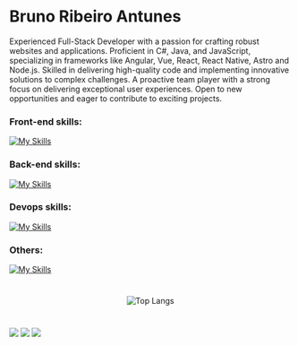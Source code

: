 # Bruno Ribeiro Antunes

Experienced Full-Stack Developer with a passion for crafting robust websites and applications. Proficient in C#, Java, and JavaScript, specializing in frameworks like Angular, Vue, React, React Native, Astro and Node.js. Skilled in delivering high-quality code and implementing innovative solutions to complex challenges. A proactive team player with a strong focus on delivering exceptional user experiences. Open to new opportunities and eager to contribute to exciting projects.

### Front-end skills:
[![My Skills](https://skillicons.dev/icons?i=js,ts,html,css,scss,tailwind,styledcomponents,bootstrap,gulp,jquery,react,redux,angular,vue,svelte,solidjs,vite,nodejs,express,nextjs,astro,jest)](https://skillicons.dev)

### Back-end skills:
[![My Skills](https://skillicons.dev/icons?i=nodejs,express,nestjs,java,spring,cs,dotnet,php,laravel,go,mysql,postgres,sqlite,mongodb,graphql)](https://skillicons.dev)

### Devops skills:
[![My Skills](https://skillicons.dev/icons?i=git,github,gitlab,docker,azure,aws)](https://skillicons.dev)

### Others:
[![My Skills](https://skillicons.dev/icons?i=linux,ps,pr,xd,ai,svg,blender,godot)](https://skillicons.dev)
 
#
<div align="center">

  ![Top Langs](https://github-readme-stats.vercel.app/api/top-langs/?username=mufasa-dev&layout=compact&langs_count=10&hide=css,less,objective-c&exclude_repo=Porto-Sul-Adventures)

</div>

#

<div> 
  <a href="https://www.linkedin.com/in/bruno-ribeiro-antunes-510b91196/" target="_blank"><img src="https://img.shields.io/badge/-LinkedIn-%230077B5?style=for-the-badge&logo=linkedin&logoColor=white" target="_blank"></a> 
  <a href = "mailto:bruno.ribeiro96@hotmail.com.br"><img src="https://img.shields.io/badge/Microsoft_Outlook-0078D4?style=for-the-badge&logo=microsoft-outlook&logoColor=white" target="_blank"></a>
 	<a href="https://princekaelen.itch.io" target="_blank"><img src="https://img.shields.io/badge/Itch.io-FA5C5C?style=for-the-badge&logo=itchdotio&logoColor=white" target="_blank"></a>
</div>
